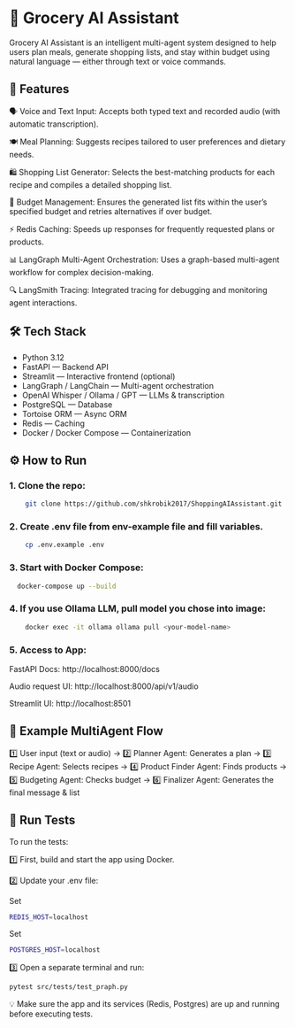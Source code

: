 # 🛒 Grocery AI Assistant
Grocery AI Assistant is an intelligent multi-agent system designed to help users plan meals, generate shopping lists, and stay within budget using natural language — either through text or voice commands.

## 🚀 Features
🗣️ Voice and Text Input: Accepts both typed text and recorded audio (with automatic transcription).

🍽️ Meal Planning: Suggests recipes tailored to user preferences and dietary needs.

🛍️ Shopping List Generator: Selects the best-matching products for each recipe and compiles a detailed shopping list.

💸 Budget Management: Ensures the generated list fits within the user’s specified budget and retries alternatives if over budget.

⚡ Redis Caching: Speeds up responses for frequently requested plans or products.

📊 LangGraph Multi-Agent Orchestration: Uses a graph-based multi-agent workflow for complex decision-making.

🔍 LangSmith Tracing: Integrated tracing for debugging and monitoring agent interactions.

## 🛠️ Tech Stack
- Python 3.12
- FastAPI — Backend API
- Streamlit — Interactive frontend (optional)
- LangGraph / LangChain — Multi-agent orchestration
- OpenAI Whisper / Ollama / GPT — LLMs & transcription
- PostgreSQL — Database
- Tortoise ORM — Async ORM
- Redis — Caching
- Docker / Docker Compose — Containerization

## ⚙️ How to Run
### 1. Clone the repo:
```bash
    git clone https://github.com/shkrobik2017/ShoppingAIAssistant.git
```

### 2. Create .env file from env-example file and fill variables.
```bash
    cp .env.example .env
```

### 3. Start with Docker Compose:
```bash
  docker-compose up --build
```

### 4. If you use Ollama LLM, pull model you chose into image:
```bash
    docker exec -it ollama ollama pull <your-model-name>   
```

### 5. Access to App:
FastAPI Docs: http://localhost:8000/docs

Audio request UI: http://localhost:8000/api/v1/audio

Streamlit UI: http://localhost:8501

## 📌 Example MultiAgent Flow
1️⃣ User input (text or audio) →
2️⃣ Planner Agent: Generates a plan →
3️⃣ Recipe Agent: Selects recipes →
4️⃣ Product Finder Agent: Finds products →
5️⃣ Budgeting Agent: Checks budget →
6️⃣ Finalizer Agent: Generates the final message & list

## 🧪 Run Tests
To run the tests:

1️⃣ First, build and start the app using Docker.

2️⃣ Update your .env file:

Set
```bash 
REDIS_HOST=localhost
```

Set 
```bash
POSTGRES_HOST=localhost
```

3️⃣ Open a separate terminal and run:
```bash
pytest src/tests/test_praph.py
```
💡 Make sure the app and its services (Redis, Postgres) are up and running before executing tests.
